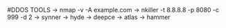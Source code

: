 #DDOS TOOLS
-> nmap -v -A example.com
-> nkiller -t 8.8.8.8 -p 8080 -c 999 -d 2
-> synner
-> hyde 
-> deepce 
-> atlas
-> hammer


